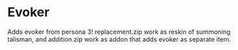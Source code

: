 # Evoker
Adds evoker from persona 3!
replacement.zip work as reskin of summoning talisman, and addition.zip work as addon that adds evoker as separate item.
